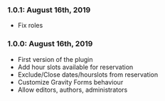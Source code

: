 ### 1.0.1: August 16th, 2019
* Fix roles

### 1.0.0: August 16th, 2019
* First version of the plugin
* Add hour slots available for reservation
* Exclude/Close dates/hourslots from reservation
* Customize Gravity Forms behaviour
* Allow editors, authors, administrators